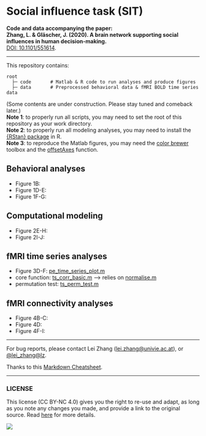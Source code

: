 # Social influence task (SIT)

**Code and data accompanying the paper: <br />
Zhang, L. & Gläscher, J. (2020). A brain network supporting social influences in human decision-making.** <br />
[DOI: 10.1101/551614](https://www.biorxiv.org/content/10.1101/551614v3).

___

This repository contains:
```
root
  ├─ code       # Matlab & R code to run analyses and produce figures
  ├─ data       # Preprocessed behavioral data & fMRI BOLD time series data
```

(Some contents are under construction. Please stay tuned and comeback later.) <br />
**Note 1**: to properly run all scripts, you may need to set the root of this repository as your work directory. <br />
**Note 2**: to properly run all modeling analyses, you may need to install the [{RStan} package](https://mc-stan.org/users/interfaces/rstan.html) in R. <br />
**Note 3**: to reproduce the Matlab figures, you may need the [color brewer](https://www.mathworks.com/matlabcentral/fileexchange/34087-cbrewer-colorbrewer-schemes-for-matlab) toolbox and the [offsetAxes](https://github.com/anne-urai/Tools/blob/master/plotting/offsetAxes.m) function. 

## Behavioral analyses
* Figure 1B: 
* Figure 1D-E: 
* Figure 1F-G: 

## Computational modeling
* Figure 2E-H: 
* Figure 2I-J: 

## fMRI time series analyses
* Figure 3D-F: [pe_time_series_plot.m](code/fMRI/pe_time_series_plot.m)
* core function: [ts_corr_basic.m](code/fMRI/ts_corr_basic.m) --> relies on [normalise.m](code/normalise.m)
* permutation test: [ts_perm_test.m](code/fMRI/ts_perm_test.m)

## fMRI connectivity analyses
* Figure 4B-C:
* Figure 4D:
* Figure 4F-I:

___

For bug reports, please contact Lei Zhang ([lei.zhang@univie.ac.at](mailto:lei.zhang@univie.ac.at)), or [@lei_zhang@lz](https://twitter.com/lei_zhang_lz).

Thanks to this [Markdown Cheatsheet](https://github.com/adam-p/markdown-here/wiki/Markdown-Cheatsheet).

___

### LICENSE

This license (CC BY-NC 4.0) gives you the right to re-use and adapt, as long as you note any changes you made, and provide a link to the original source. Read [here](https://creativecommons.org/licenses/by-nc/4.0/) for more details. 

![](https://upload.wikimedia.org/wikipedia/commons/9/99/Cc-by-nc_icon.svg)
